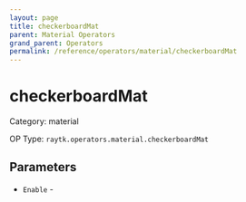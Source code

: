 ```yaml
---
layout: page
title: checkerboardMat
parent: Material Operators
grand_parent: Operators
permalink: /reference/operators/material/checkerboardMat
---
```


# checkerboardMat



Category: material

OP Type: `raytk.operators.material.checkerboardMat`

## Parameters

* `Enable` -
